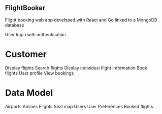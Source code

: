 ## FlightBooker
Flight booking web app developed with React and Go linked to a MongoDB database

User login with authentication

# Customer
Display flights
Search flights
Display individual flight information
Book flights
User profile
View bookings

# Data Model
Airports
Airlines
Flights
  Seat map
Users
  User Preferences
  Booked flights
